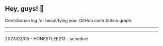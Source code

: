 ## Hey, guys! 👋

Contribution log for beautifying your GitHub contribution graph.

---



---

2023/02/05 - HONESTLEE213 - schedule